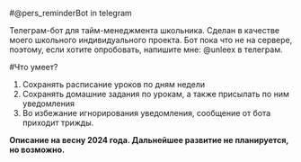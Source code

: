 #@pers_reminderBot in telegram

Телеграм-бот для тайм-менеджмента школьника. 
Сделан в качестве моего школьного индивидуального проекта. 
Бот пока что не на сервере, поэтому, если хотите опробовать, напишите мне: @unleex в телеграм.

#Что умеет?
1. Сохранять расписание уроков по дням недели
2. Сохранять домашние задания по урокам, а также присылать по ним уведомления
3. Во избежание игнорирования уведомления, сообщение от бота приходит трижды.

<b>Описание на весну 2024 года. Дальнейшее развитие не планируется, но возможно.</b>
